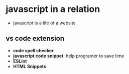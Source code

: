 # javascript in a relation
- javascript is a life of a website

## vs code extension
- **code spell checker**
- **javascript code snippet**: help programer to save time
- **ESLint**
- **HTML Snippets**

